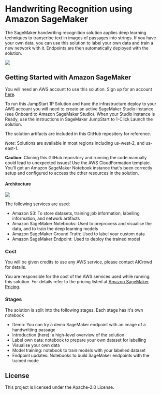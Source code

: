 # Handwriting Recognition using Amazon SageMaker

The SageMaker handwriting recognition solution applies deep learning techniques to transcribe text in images of passages into strings.
If you have your own data, you can use this solution to label your own data and train a new network with it. Endpoints are then automatically deployed with the solution.

![](https://sagemaker-solutions-prod-us-east-2.s3.us-east-2.amazonaws.com/sagemaker-handwriting-recognition/docs/htr_demo.png)

## Getting Started with Amazon SageMaker

You will need an AWS account to use this solution. Sign up for an account [here](https://aws.amazon.com/).

To run this JumpStart 1P Solution and have the infrastructure deploy to your AWS account you will need to create an active SageMaker Studio instance (see Onboard to Amazon SageMaker Studio). When your Studio instance is Ready, use the instructions in SageMaker JumpStart to 1-Click Launch the solution.

The solution artifacts are included in this GitHub repository for reference.

*Note*: Solutions are available in most regions including us-west-2, and us-east-1.

**Caution**: Cloning this GitHub repository and running the code manually could lead to unexpected issues! Use the AWS CloudFormation template. You'll get an Amazon SageMaker Notebook instance that's been correctly setup and configured to access the other resources in the solution.

#### Architecture

![](https://sagemaker-solutions-prod-us-east-2.s3.us-east-2.amazonaws.com/sagemaker-handwriting-recognition/docs/archi.png)

The following services are used:
- Amazon S3: To store datasets, training job information, labelling information, and network artifacts
- Amazon SageMaker Notebooks: Used to preprocess and visualise the data, and to train the deep learning models
- Amazon SageMaker Ground Truth: Used to label your custom data
- Amazon SageMaker Endpoint: Used to deploy the trained model

### Cost

You will be given credits to use any AWS service, please contact AICrowd for details. 

You are responsible for the cost of the AWS services used while running this solution. For details refer to the pricing listed at [Amazon SageMaker Pricing](https://aws.amazon.com/sagemaker/pricing/).

### Stages

The solution is split into the following stages. Each stage has it's own notebook
- Demo: You can try a demo SageMaker endpoint with an image of a handwritting passage
- Introduction (here): a high-level overview of the solution
- Label own data: notebook to prepare your own dataset for labelling
- Visualise your own data
- Model training: notebook to train models with your labelled dataset
- Endpoint updates: Notebooks to build SageMaker endpoints with the trained mode

## License

This project is licensed under the Apache-2.0 License.
